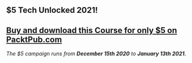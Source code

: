 ## $5 Tech Unlocked 2021!
[Buy and download this Course for only $5 on PacktPub.com](https://www.packtpub.com/product/python-end-to-end-data-analysis/9781788394697)
-----
*The $5 campaign         runs from __December 15th 2020__ to __January 13th 2021.__*

